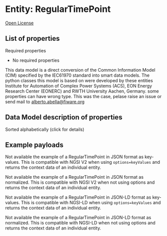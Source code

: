 Entity: RegularTimePoint  
========================  
[Open License](https://github.com/smart-data-models//dataModel.EnergyCIM/blob/master/RegularTimePoint/LICENSE.md)  

## List of properties  

Required properties  
- No required properties    
This data model is a direct conversion of the Common Information Model (CIM) specified by the IEC61970 standard into smart data models. The python classes this model is based on were developed by these entities Institute for Automation of Complex Power Systems (ACS), EON Energy Research Center (EONERC) and RWTH University Aachen, Germany. some properties can have wrong type. This was the case, pelase raise an issue or send mail to alberto.abella@fiware.org  
## Data Model description of properties  
Sorted alphabetically (click for details)  
## Example payloads    
Not available the example of a RegularTimePoint in JSON format as key-values. This is compatible with NGSI V2 when  using `options=keyValues` and returns the context data of an individual entity.  
Not available the example of a RegularTimePoint in JSON format as normalized. This is compatible with NGSI V2 when not using options and returns the context data of an individual entity.  
Not available the example of a RegularTimePoint in JSON-LD format as key-values. This is compatible with NGSI-LD when  using `options=keyValues` and returns the context data of an individual entity.  
Not available the example of a RegularTimePoint in JSON-LD format as normalized. This is compatible with NGSI-LD when not using options and returns the context data of an individual entity.  
